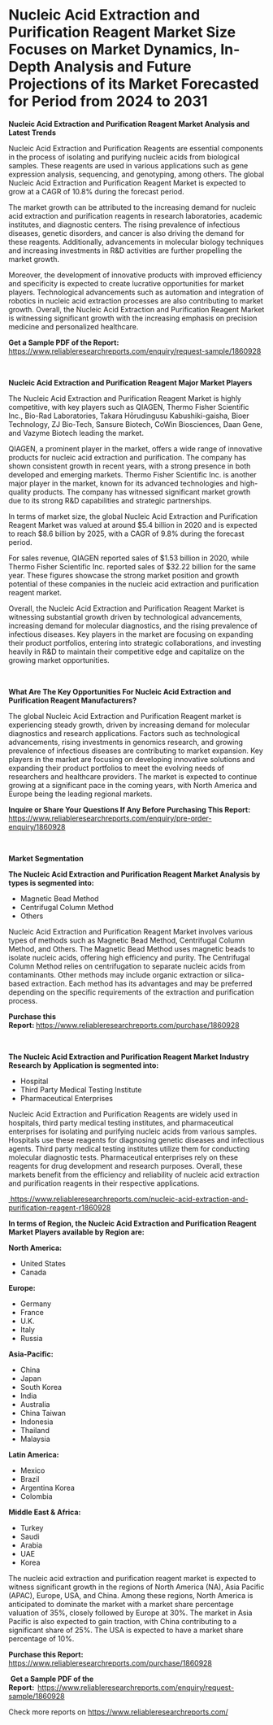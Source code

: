 <p><h1>Nucleic Acid Extraction and Purification Reagent Market Size Focuses on Market Dynamics, In-Depth Analysis and Future Projections of its Market Forecasted for Period from 2024 to 2031</h1></p><p><strong>Nucleic Acid Extraction and Purification Reagent Market Analysis and Latest Trends</strong></p>
<p><p>Nucleic Acid Extraction and Purification Reagents are essential components in the process of isolating and purifying nucleic acids from biological samples. These reagents are used in various applications such as gene expression analysis, sequencing, and genotyping, among others. The global Nucleic Acid Extraction and Purification Reagent Market is expected to grow at a CAGR of 10.8% during the forecast period.</p><p>The market growth can be attributed to the increasing demand for nucleic acid extraction and purification reagents in research laboratories, academic institutes, and diagnostic centers. The rising prevalence of infectious diseases, genetic disorders, and cancer is also driving the demand for these reagents. Additionally, advancements in molecular biology techniques and increasing investments in R&D activities are further propelling the market growth.</p><p>Moreover, the development of innovative products with improved efficiency and specificity is expected to create lucrative opportunities for market players. Technological advancements such as automation and integration of robotics in nucleic acid extraction processes are also contributing to market growth. Overall, the Nucleic Acid Extraction and Purification Reagent Market is witnessing significant growth with the increasing emphasis on precision medicine and personalized healthcare.</p></p>
<p><strong>Get a Sample PDF of the Report:&nbsp;</strong> <a href="https://www.reliableresearchreports.com/enquiry/request-sample/1860928">https://www.reliableresearchreports.com/enquiry/request-sample/1860928</a></p>
<p>&nbsp;</p>
<p><strong>Nucleic Acid Extraction and Purification Reagent Major Market Players</strong></p>
<p><p>The Nucleic Acid Extraction and Purification Reagent Market is highly competitive, with key players such as QIAGEN, Thermo Fisher Scientific Inc., Bio-Rad Laboratories, Takara Hōrudingusu Kabushiki-gaisha, Bioer Technology, ZJ Bio-Tech, Sansure Biotech, CoWin Biosciences, Daan Gene, and Vazyme Biotech leading the market. </p><p>QIAGEN, a prominent player in the market, offers a wide range of innovative products for nucleic acid extraction and purification. The company has shown consistent growth in recent years, with a strong presence in both developed and emerging markets. Thermo Fisher Scientific Inc. is another major player in the market, known for its advanced technologies and high-quality products. The company has witnessed significant market growth due to its strong R&D capabilities and strategic partnerships. </p><p>In terms of market size, the global Nucleic Acid Extraction and Purification Reagent Market was valued at around $5.4 billion in 2020 and is expected to reach $8.6 billion by 2025, with a CAGR of 9.8% during the forecast period. </p><p>For sales revenue, QIAGEN reported sales of $1.53 billion in 2020, while Thermo Fisher Scientific Inc. reported sales of $32.22 billion for the same year. These figures showcase the strong market position and growth potential of these companies in the nucleic acid extraction and purification reagent market. </p><p>Overall, the Nucleic Acid Extraction and Purification Reagent Market is witnessing substantial growth driven by technological advancements, increasing demand for molecular diagnostics, and the rising prevalence of infectious diseases. Key players in the market are focusing on expanding their product portfolios, entering into strategic collaborations, and investing heavily in R&D to maintain their competitive edge and capitalize on the growing market opportunities.</p></p>
<p>&nbsp;</p>
<p><strong>What Are The Key Opportunities For Nucleic Acid Extraction and Purification Reagent Manufacturers?</strong></p>
<p><p>The global Nucleic Acid Extraction and Purification Reagent market is experiencing steady growth, driven by increasing demand for molecular diagnostics and research applications. Factors such as technological advancements, rising investments in genomics research, and growing prevalence of infectious diseases are contributing to market expansion. Key players in the market are focusing on developing innovative solutions and expanding their product portfolios to meet the evolving needs of researchers and healthcare providers. The market is expected to continue growing at a significant pace in the coming years, with North America and Europe being the leading regional markets.</p></p>
<p><strong>Inquire or Share Your Questions If Any Before Purchasing This Report:</strong> <a href="https://www.reliableresearchreports.com/enquiry/pre-order-enquiry/1860928">https://www.reliableresearchreports.com/enquiry/pre-order-enquiry/1860928</a></p>
<p>&nbsp;</p>
<p><strong>Market Segmentation</strong></p>
<p><strong>The Nucleic Acid Extraction and Purification Reagent Market Analysis by types is segmented into:</strong></p>
<p><ul><li>Magnetic Bead Method</li><li>Centrifugal Column Method</li><li>Others</li></ul></p>
<p><p>Nucleic Acid Extraction and Purification Reagent Market involves various types of methods such as Magnetic Bead Method, Centrifugal Column Method, and Others. The Magnetic Bead Method uses magnetic beads to isolate nucleic acids, offering high efficiency and purity. The Centrifugal Column Method relies on centrifugation to separate nucleic acids from contaminants. Other methods may include organic extraction or silica-based extraction. Each method has its advantages and may be preferred depending on the specific requirements of the extraction and purification process.</p></p>
<p><strong>Purchase this Report:&nbsp;</strong><a href="https://www.reliableresearchreports.com/purchase/1860928">https://www.reliableresearchreports.com/purchase/1860928</a></p>
<p>&nbsp;</p>
<p><strong>The Nucleic Acid Extraction and Purification Reagent Market Industry Research by Application is segmented into:</strong></p>
<p><ul><li>Hospital</li><li>Third Party Medical Testing Institute</li><li>Pharmaceutical Enterprises</li></ul></p>
<p><p>Nucleic Acid Extraction and Purification Reagents are widely used in hospitals, third party medical testing institutes, and pharmaceutical enterprises for isolating and purifying nucleic acids from various samples. Hospitals use these reagents for diagnosing genetic diseases and infectious agents. Third party medical testing institutes utilize them for conducting molecular diagnostic tests. Pharmaceutical enterprises rely on these reagents for drug development and research purposes. Overall, these markets benefit from the efficiency and reliability of nucleic acid extraction and purification reagents in their respective applications.</p></p>
<p><a href="https://www.reliableresearchreports.com/nucleic-acid-extraction-and-purification-reagent-r1860928">&nbsp;https://www.reliableresearchreports.com/nucleic-acid-extraction-and-purification-reagent-r1860928</a></p>
<p><strong>In terms of Region, the Nucleic Acid Extraction and Purification Reagent Market Players available by Region are:</strong></p>
<p>
    <p> <strong> North America: </strong>
        <ul>
            <li>United States</li>
            <li>Canada</li>
        </ul>
        </p> 
    <p> <strong> Europe: </strong>
        <ul>
            <li>Germany</li>
            <li>France</li>
            <li>U.K.</li>
            <li>Italy</li>
            <li>Russia</li>
        </ul>
        </p> 
    <p> <strong> Asia-Pacific: </strong>
        <ul>
            <li>China</li>
            <li>Japan</li>
            <li>South Korea</li>
            <li>India</li>
            <li>Australia</li>
            <li>China Taiwan</li>
            <li>Indonesia</li>
            <li>Thailand</li>
            <li>Malaysia</li>
        </ul>
        </p> 
    <p> <strong> Latin America: </strong>
        <ul>
            <li>Mexico</li>
            <li>Brazil</li>
            <li>Argentina Korea</li>
            <li>Colombia</li>
        </ul>
        </p> 
    <p> <strong> Middle East & Africa: </strong>
        <ul>
            <li>Turkey</li>
            <li>Saudi</li>
            <li>Arabia</li>
            <li>UAE</li>
            <li>Korea</li>
        </ul>
    </p>
    </p>
<p><p>The nucleic acid extraction and purification reagent market is expected to witness significant growth in the regions of North America (NA), Asia Pacific (APAC), Europe, USA, and China. Among these regions, North America is anticipated to dominate the market with a market share percentage valuation of 35%, closely followed by Europe at 30%. The market in Asia Pacific is also expected to gain traction, with China contributing to a significant share of 25%. The USA is expected to have a market share percentage of 10%.</p></p>
<p><strong>Purchase this Report: </strong><a href="https://www.reliableresearchreports.com/purchase/1860928">https://www.reliableresearchreports.com/purchase/1860928</a></p>
<p>&nbsp;<strong>Get a Sample PDF of the Report:&nbsp;&nbsp;</strong><a href="https://www.reliableresearchreports.com/enquiry/request-sample/1860928">https://www.reliableresearchreports.com/enquiry/request-sample/1860928</a></p>
<p><strong></strong></p>
<p>Check more reports on <a href="https://www.reliableresearchreports.com/">https://www.reliableresearchreports.com/</a></p>